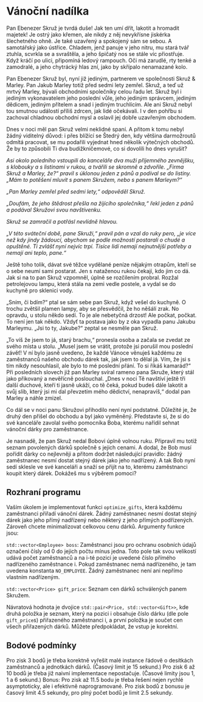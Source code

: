 # Vánoční nadílka

Pan Ebenezer Skruž je tvrdá duše! Jak ten umí dřít, lakotit a hromadit majetek! Je ostrý jako křemen, ale nikdy z něj nevykřísne jiskérka šlechetného ohně. Je také uzavřený a spokojený sám se sebou. A samotářský jako ústřice. Chladem, jenž panuje v jeho nitru, mu stará tvář ztuhla, scvrkla se a svraštěla, a jeho špičatý nos se stále víc přiostřuje. Když kráčí po ulici, připomíná ledový rampouch. Oči má zarudlé, rty tenké a zamodralé, a jeho chytrácký hlas zní, jako by skřípalo nenamazané kolo.

Pan Ebenezer Skruž byl, nyní již jediným, partnerem ve společnosti Skruž & Marley. Pan Jakub Marley totiž před sedmi lety zemřel. Skruž, a teď už mrtvý Marley, bývali obchodními společníky celou řadu let. Skruž byl i jediným vykonavatelem jeho poslední vůle, jeho jediným správcem, jediným dědicem, jediným přítelem a snad i jediným truchlícím. Ale ani Skruž nebyl tou smutnou událostí příliš zdrcen, jak lidé očekávali. I v den pohřbu si zachoval chladnou obchodní mysl a oslavil jej dobře uzavřeným obchodem.

Dnes v noci měl pan Skruž velmi neklidné spaní. A přitom k tomu nebyl žádný viditelný důvod: i přes blížící se Štedrý den, kdy většina darmožroutů odmítá pracovat, se mu podařili vyjednat hned několik výtečných obchodů. Že by to způsobili Ti dva budižkničemové, co si dovolili ho dnes vyrušit?

<i>

Asi okolo poledního vstoupili do kanceláře dva muži příjemného zevnějšku, s klobouky a s listinami v rukou, a tvářili se skromně a zdvořile. „Firma Skruž a Marley, že?“ pravil s úklonou jeden z pánů a podíval se do listiny. „Mám to potěšení mluvit s panem Skružem, nebo s panem Marleym?“

„Pan Marley zemřel před sedmi lety,“ odpověděl Skruž.

„Doufám, že jeho štědrost přešla na žijícího společníka,“ řekl jeden z pánů a podával Skružovi svou navštívenku.

Skruž se zamračil a potřásl nevlídně hlavou.

„V této sváteční době, pane Skruži,“ pravil pán a vzal do ruky pero, „je více než kdy jindy žádoucí, abychom se podle možností postarali o chudé a opuštěné. Ti zvlášť nyní nejvíc trpí. Tisíce lidí nemají nejnutnější potřeby a nemají ani teplo, pane.“

</i>

Ještě toho tolik, dávat své těžce vydělané peníze nějakým otrapům, kteří se o sebe neumí sami postarat. Jen s nataženou rukou čekají, kdo jim co dá. Jak si na to pan Skruž vzpomněl, úplně se rozčilením probral. Rozžal petrolejovou lampu, která stála na zemi vedle postele, a vydal se do kuchyně pro sklenici vody.

„Sním, či bdím?“ ptal se sám sebe pan Skruž, když vešel do kuchyně. O trochu zvětšil plamen lampy, aby se přesvědčil, že ho něšálí zrak. No opravdu, u stolu někdo sedí. To je ale nebetyčná drzost! Ale počkat, počkat. To není jen tak někdo. Vždyť ta postava jako by z oka vypadla panu Jakubu Marleymu. „Jsi to ty, Jakube?“ zeptal se nesměle pan Skruž.

„To víš že jsem to já, starý brachu,“ pronesla osoba a začala se zvedat ze svého místa u stolu. „Musel jsem se vrátit, protože jsi porušil mou poslední závěť! V ní bylo jasně uvedeno, že každé Vánoce věnuješ každému ze zaměstnanců našeho obchodu dárek tak, jak jsem to dělal já. Vím, že jsi s tím nikdy nesouhlasil, ale bylo to mé poslední přání. To si říkáš kamarád?“ Při posledních slovech již pan Marley svíral rameno pana Skruže, který stál jako přikovaný a nevěřícně poslouchal. „Dnes v noci Tě navštíví ještě tři další duchové, kteří ti jasně ukáží, co tě čeká, pokud budeš dále lakotit a svůj slib, který jsi mi dal převzetím mého dědictví, nenapravíš,“ dodal pan Marley a náhle zmizel.

Co dál se v noci panu Skružovi přihodilo není nyní podstatné. Důležité je, že druhý den přišel do obchodu a byl jako vyměněný. Představte si, že si do své kanceláře zavolal svého pomocníka Boba, kterému nařídil sehnat vánoční dárky pro zaměstnance.

Je nasnadě, že pan Skruž nedal Bobovi úplně volnou ruku. Připravil mu totiž seznam povolených dárků společně s jejich cenami. A dodal, že Bob musí pořídit dárky co nejlevněji a přitom dodržet následující pravidlo: žádný zaměstnanec nesmí dostat stejný dárek jako jeho nadřízený. A tak Bob nyní sedí sklesle ve své kanceláři a snaží se přijít na to, kterému zaměstnanci koupit který dárek. Dokážeš mu s výběrem pomoci?


## Rozhraní programu
Vaším úkolem je implementovat funkci `optimize_gifts`, která každému zaměstnanci přiřadí vánoční dárek. Žádný zaměstnanec nesmí dostat stejný dárek jako jeho přímý nadřízený nebo některý z jeho přímých podřízených. Zároveň chcete minimalizovat celkovou cenu dárků. Argumenty funkce jsou:

`std::vector<Employee> boss`: Zaměstnanci jsou pro ochranu osobních údajů označeni čísly od 0 do jejich počtu mínus jedna. Toto pole tak svou velikostí udává počet zaměstnanců a na i-té pozici je uvedené číslo přímého nadřízeného zaměstnance i. Pokud zaměstnanec nemá nadřízeného, je tam uvedena konstanta `NO_EMPLOYEE`. Žádný zaměstnanec není ani nepřímo vlastním nadřízeným.

`std::vector<Price> gift_price`: Seznam cen dárků schválených panem Skružem.

Návratová hodnota je dvojice `std::pair<Price, std::vector<Gift>>`, kde druhá položka je seznam, který na pozici i obsahuje číslo dárku (dle pole `gift_price`s) přiřazeného zaměstnanci i, a první položka je součet cen všech přiřazených dárků. Můžete předpokládat, že vstup je korektní.

## Bodové podmínky
Pro zisk 3 bodů je třeba korektně vyřešit malé instance řádově o desítkách zaměstnanců a jednotkách dárků. (Časový limit je 15 sekund.)
Pro zisk 6 až 10 bodů je třeba již naivní implementace nepostačuje. (Časové limity jsou 1, 1 a 6 sekund.)
Bonus: Pro zisk až 11.5 bodu je třeba řešení nejen rychlé asymptoticky, ale i efektivně naprogramované. Pro zisk bodů z bonusu je časový limit 4.5 sekundy, pro plný počet bodů je limit 2.5 sekundy.